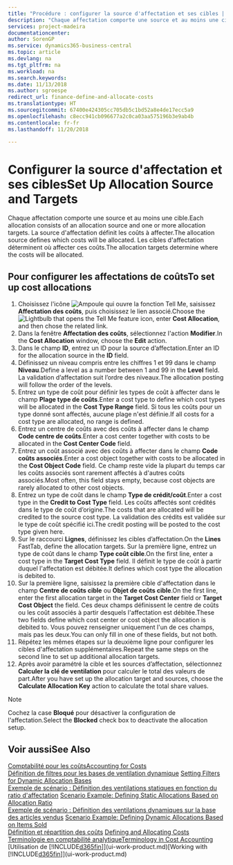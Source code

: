 ```yaml
---
title: "Procédure : configurer la source d'affectation et ses cibles | Microsoft Docs"
description: "Chaque affectation comporte une source et au moins une cible. La source d'affectation définit les coûts à affecter. Les cibles d'affectation déterminent où affecter ces coûts."
services: project-madeira
documentationcenter: 
author: SorenGP
ms.service: dynamics365-business-central
ms.topic: article
ms.devlang: na
ms.tgt_pltfrm: na
ms.workload: na
ms.search.keywords: 
ms.date: 11/13/2018
ms.author: sgroespe
redirect_url: finance-define-and-allocate-costs
ms.translationtype: HT
ms.sourcegitcommit: 67400e424305cc705db5c1bd52a8e4de17ecc5a9
ms.openlocfilehash: c8ecc941cb096677a2c0ca03aa575196b3e9ab4b
ms.contentlocale: fr-fr
ms.lasthandoff: 11/20/2018

---
```

# <a name="set-up-allocation-source-and-targets"></a><span data-ttu-id="d3e30-105">Configurer la source d'affectation et ses cibles</span><span class="sxs-lookup"><span data-stu-id="d3e30-105">Set Up Allocation Source and Targets</span></span>
<span data-ttu-id="d3e30-106">Chaque affectation comporte une source et au moins une cible.</span><span class="sxs-lookup"><span data-stu-id="d3e30-106">Each allocation consists of an allocation source and one or more allocation targets.</span></span> <span data-ttu-id="d3e30-107">La source d'affectation définit les coûts à affecter.</span><span class="sxs-lookup"><span data-stu-id="d3e30-107">The allocation source defines which costs will be allocated.</span></span> <span data-ttu-id="d3e30-108">Les cibles d'affectation déterminent où affecter ces coûts.</span><span class="sxs-lookup"><span data-stu-id="d3e30-108">The allocation targets determine where the costs will be allocated.</span></span>  

## <a name="to-set-up-cost-allocations"></a><span data-ttu-id="d3e30-109">Pour configurer les affectations de coûts</span><span class="sxs-lookup"><span data-stu-id="d3e30-109">To set up cost allocations</span></span>  
1.  <span data-ttu-id="d3e30-110">Choisissez l'icône ![Ampoule qui ouvre la fonction Tell Me](media/ui-search/search_small.png "Dites-moi ce que vous voulez faire"), saisissez **Affectation des coûts**, puis choisissez le lien associé.</span><span class="sxs-lookup"><span data-stu-id="d3e30-110">Choose the ![Lightbulb that opens the Tell Me feature](media/ui-search/search_small.png "Tell me what you want to do") icon, enter **Cost Allocation**, and then chose the related link.</span></span>  
2.  <span data-ttu-id="d3e30-111">Dans la fenêtre **Affectation des coûts**, sélectionnez l'action **Modifier**.</span><span class="sxs-lookup"><span data-stu-id="d3e30-111">In the **Cost Allocation** window, choose the **Edit** action.</span></span>  
3.  <span data-ttu-id="d3e30-112">Dans le champ **ID**, entrez un ID pour la source d’affectation.</span><span class="sxs-lookup"><span data-stu-id="d3e30-112">Enter an ID for the allocation source in the **ID** field.</span></span>  
4.  <span data-ttu-id="d3e30-113">Définissez un niveau compris entre les chiffres 1 et 99 dans le champ **Niveau**.</span><span class="sxs-lookup"><span data-stu-id="d3e30-113">Define a level as a number between 1 and 99 in the **Level** field.</span></span> <span data-ttu-id="d3e30-114">La validation d’affectation suit l’ordre des niveaux.</span><span class="sxs-lookup"><span data-stu-id="d3e30-114">The allocation posting will follow the order of the levels.</span></span>  
5.  <span data-ttu-id="d3e30-115">Entrez un type de coût pour définir les types de coût à affecter dans le champ **Plage type de coûts**.</span><span class="sxs-lookup"><span data-stu-id="d3e30-115">Enter a cost type to define which cost types will be allocated in the **Cost Type Range** field.</span></span> <span data-ttu-id="d3e30-116">Si tous les coûts pour un type donné sont affectés, aucune plage n'est définie.</span><span class="sxs-lookup"><span data-stu-id="d3e30-116">If all costs for a cost type are allocated, no range is defined.</span></span>  
6.  <span data-ttu-id="d3e30-117">Entrez un centre de coûts avec des coûts à affecter dans le champ **Code centre de coûts**.</span><span class="sxs-lookup"><span data-stu-id="d3e30-117">Enter a cost center together with costs to be allocated in the **Cost Center Code** field.</span></span>  
7.  <span data-ttu-id="d3e30-118">Entrez un coût associé avec des coûts à affecter dans le champ **Code coûts associés**.</span><span class="sxs-lookup"><span data-stu-id="d3e30-118">Enter a cost object together with costs to be allocated in the **Cost Object Code** field.</span></span> <span data-ttu-id="d3e30-119">Ce champ reste vide la plupart du temps car les coûts associés sont rarement affectés à d'autres coûts associés.</span><span class="sxs-lookup"><span data-stu-id="d3e30-119">Most often, this field stays empty, because cost objects are rarely allocated to other cost objects.</span></span>  
8.  <span data-ttu-id="d3e30-120">Entrez un type de coût dans le champ **Type de crédit/coût**.</span><span class="sxs-lookup"><span data-stu-id="d3e30-120">Enter a cost type in the **Credit to Cost Type** field.</span></span> <span data-ttu-id="d3e30-121">Les coûts affectés sont crédités dans le type de coût d’origine.</span><span class="sxs-lookup"><span data-stu-id="d3e30-121">The costs that are allocated will be credited to the source cost type.</span></span> <span data-ttu-id="d3e30-122">La validation des crédits est validée sur le type de coût spécifié ici.</span><span class="sxs-lookup"><span data-stu-id="d3e30-122">The credit posting will be posted to the cost type given here.</span></span>  
9. <span data-ttu-id="d3e30-123">Sur le raccourci **Lignes**, définissez les cibles d’affectation.</span><span class="sxs-lookup"><span data-stu-id="d3e30-123">On the **Lines** FastTab, define the allocation targets.</span></span> <span data-ttu-id="d3e30-124">Sur la première ligne, entrez un type de coût dans le champ **Type coût cible**.</span><span class="sxs-lookup"><span data-stu-id="d3e30-124">On the first line, enter a cost type in the **Target Cost Type** field.</span></span> <span data-ttu-id="d3e30-125">Il définit le type de coût à partir duquel l'affectation est débitée.</span><span class="sxs-lookup"><span data-stu-id="d3e30-125">It defines which cost type the allocation is debited to.</span></span>  
10. <span data-ttu-id="d3e30-126">Sur la première ligne, saisissez la première cible d'affectation dans le champ **Centre de coûts cible** ou **Objet de coûts cible**.</span><span class="sxs-lookup"><span data-stu-id="d3e30-126">On the first line, enter the first allocation target in the **Target Cost Center** field or **Target Cost Object** the field.</span></span> <span data-ttu-id="d3e30-127">Ces deux champs définissent le centre de coûts ou les coût associés à partir desquels l'affectation est débitée.</span><span class="sxs-lookup"><span data-stu-id="d3e30-127">These two fields define which cost center or cost object the allocation is debited to.</span></span> <span data-ttu-id="d3e30-128">Vous pouvez renseigner uniquement l'un de ces champs, mais pas les deux.</span><span class="sxs-lookup"><span data-stu-id="d3e30-128">You can only fill in one of these fields, but not both.</span></span>  
11. <span data-ttu-id="d3e30-129">Répétez les mêmes étapes sur la deuxième ligne pour configurer les cibles d'affectation supplémentaires.</span><span class="sxs-lookup"><span data-stu-id="d3e30-129">Repeat the same steps on the second line to set up additional allocation targets.</span></span>  
12. <span data-ttu-id="d3e30-130">Après avoir paramétré la cible et les sources d’affectation, sélectionnez **Calculer la clé de ventilation** pour calculer le total des valeurs de part.</span><span class="sxs-lookup"><span data-stu-id="d3e30-130">After you have set up the allocation target and sources, choose the **Calculate Allocation Key** action to calculate the total share values.</span></span>  

> [!NOTE]  
>  <span data-ttu-id="d3e30-131">Cochez la case **Bloqué** pour désactiver la configuration de l'affectation.</span><span class="sxs-lookup"><span data-stu-id="d3e30-131">Select the **Blocked** check box to deactivate the allocation setup.</span></span>  

## <a name="see-also"></a><span data-ttu-id="d3e30-132">Voir aussi</span><span class="sxs-lookup"><span data-stu-id="d3e30-132">See Also</span></span>  
[<span data-ttu-id="d3e30-133">Comptabilité pour les coûts</span><span class="sxs-lookup"><span data-stu-id="d3e30-133">Accounting for Costs</span></span>](finance-manage-cost-accounting.md)  
 <span data-ttu-id="d3e30-134">[Définition de filtres pour les bases de ventilation dynamique](finance-setting-filters-for-dynamic-allocation-bases.md) </span><span class="sxs-lookup"><span data-stu-id="d3e30-134">[Setting Filters for Dynamic Allocation Bases](finance-setting-filters-for-dynamic-allocation-bases.md) </span></span>  
 <span data-ttu-id="d3e30-135">[Exemple de scénario : Définition des ventilations statiques en fonction du ratio d'affectation](finance-scenario-example-defining-static-allocations-based-on-allocation-ratio.md) </span><span class="sxs-lookup"><span data-stu-id="d3e30-135">[Scenario Example: Defining Static Allocations Based on Allocation Ratio](finance-scenario-example-defining-static-allocations-based-on-allocation-ratio.md) </span></span>  
 <span data-ttu-id="d3e30-136">[Exemple de scénario : Définition des ventilations dynamiques sur la base des articles vendus](finance-scenario-example-defining-dynamic-allocations-based-on-items-sold.md) </span><span class="sxs-lookup"><span data-stu-id="d3e30-136">[Scenario Example: Defining Dynamic Allocations Based on Items Sold](finance-scenario-example-defining-dynamic-allocations-based-on-items-sold.md) </span></span>  
 <span data-ttu-id="d3e30-137">[Définition et répartition des coûts](finance-define-and-allocate-costs.md) </span><span class="sxs-lookup"><span data-stu-id="d3e30-137">[Defining and Allocating Costs](finance-define-and-allocate-costs.md) </span></span>  
 [<span data-ttu-id="d3e30-138">Terminologie en comptabilité analytique</span><span class="sxs-lookup"><span data-stu-id="d3e30-138">Terminology in Cost Accounting</span></span>](finance-terminology-in-cost-accounting.md)  
 <span data-ttu-id="d3e30-139">[Utilisation de [!INCLUDE[d365fin](includes/d365fin_md.md)]](ui-work-product.md)</span><span class="sxs-lookup"><span data-stu-id="d3e30-139">[Working with [!INCLUDE[d365fin](includes/d365fin_md.md)]](ui-work-product.md)</span></span>

